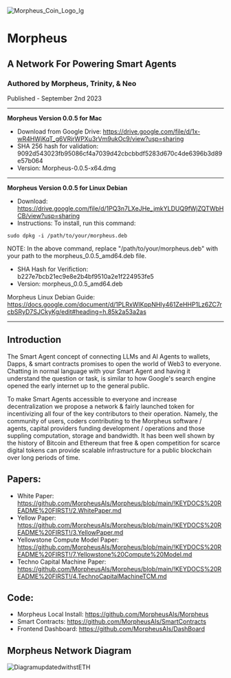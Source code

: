 ![Morpheus_Coin_Logo_lg](https://github.com/MorpheusAIs/Morpheus/assets/1563345/df8448b9-d571-405c-aca1-5adbdab00e72)

# Morpheus
## A Network For Powering Smart Agents
### Authored by Morpheus, Trinity, & Neo
Published - September 2nd 2023

---------
**Morpheus Version 0.0.5 for Mac**
- Download from Google Drive: https://drive.google.com/file/d/1x-wR4HWjKqT_g6VRjrWPXu3rVm9ukOc9/view?usp=sharing
- SHA 256 hash for validation: 9092d543023fb95086cf4a7039d42cbcbbdf5283d670c4de6396b3d89e57b064
- Version: Morpheus-0.0.5-x64.dmg

---------
**Morpheus Version 0.0.5 for Linux Debian**
- Download: https://drive.google.com/file/d/1PQ3n7LXeJHe_jmkYLDUQ9fWjZQTWbHCB/view?usp=sharing
- Instructions: To install, run this command:

`sudo dpkg -i /path/to/your/morpheus.deb`

NOTE: In the above command, replace "/path/to/your/morpheus.deb" with your path to the morpheus_0.0.5_amd64.deb file.
- SHA Hash for Verifiction:
b227e7bcb21ec9e8e2b4bf9510a2e1f224953fe5
- Version: morpheus_0.0.5_amd64.deb

Morpheus Linux Debian Guide:
https://docs.google.com/document/d/1PLRxWIKppNHIy461ZeHHP1Lz6ZC7rcbSRyD7SJCkyKg/edit#heading=h.85k2a53a2as

---------
## Introduction 
The Smart Agent concept of connecting LLMs and AI Agents to wallets, Dapps, & smart contracts promises to open the world of Web3 to everyone. Chatting in normal language with your Smart Agent and having it understand the question or task, is similar to how Google's search engine opened the early internet up to the general public.

To make Smart Agents accessible to everyone and increase decentralization we propose a network & fairly launched token for incentivizing all four of the key contributors to their operation. Namely, the community of users, coders contributing to the Morpheus software / agents, capital providers funding development / operations and those suppling computation, storage and bandwidth. It has been well shown by the history of Bitcoin and Ethereum that free & open competition for scarce digital tokens can provide scalable infrastructure for a public blockchain over long periods of time.

## Papers:
- White Paper: https://github.com/MorpheusAIs/Morpheus/blob/main/!KEYDOCS%20README%20FIRST!/2.WhitePaper.md
- Yellow Paper: https://github.com/MorpheusAIs/Morpheus/blob/main/!KEYDOCS%20README%20FIRST!/3.YellowPaper.md
- Yellowstone Compute Model Paper: https://github.com/MorpheusAIs/Morpheus/blob/main/!KEYDOCS%20README%20FIRST!/7.Yellowstone%20Compute%20Model.md
- Techno Capital Machine Paper: https://github.com/MorpheusAIs/Morpheus/blob/main/!KEYDOCS%20README%20FIRST!/4.TechnoCapitalMachineTCM.md

## Code:
-	Morpheus Local Install: https://github.com/MorpheusAIs/Morpheus
-	Smart Contracts: https://github.com/MorpheusAIs/SmartContracts
-	Frontend Dashboard: https://github.com/MorpheusAIs/DashBoard

## Morpheus Network Diagram
![DiagramupdatedwithstETH](https://github.com/MorpheusAIs/Morpheus/assets/1563345/31711e49-0b57-4b41-b231-ee673dbf6664)
